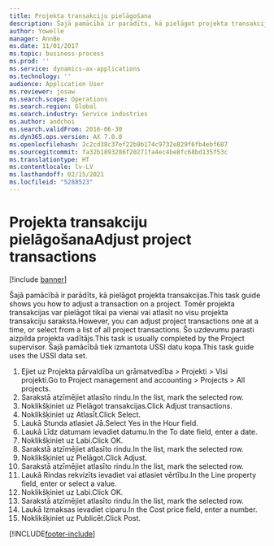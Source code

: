 ```yaml
---
title: Projekta transakciju pielāgošana
description: Šajā pamācībā ir parādīts, kā pielāgot projekta transakcijas.
author: Yowelle
manager: AnnBe
ms.date: 11/01/2017
ms.topic: business-process
ms.prod: ''
ms.service: dynamics-ax-applications
ms.technology: ''
audience: Application User
ms.reviewer: josaw
ms.search.scope: Operations
ms.search.region: Global
ms.search.industry: Service industries
ms.author: andchoi
ms.search.validFrom: 2016-06-30
ms.dyn365.ops.version: AX 7.0.0
ms.openlocfilehash: 2c2cd38c37ef22b9b174c9732e829f6fb4ebf687
ms.sourcegitcommit: fa32b1893286f20271fa4ec4be8fc68bd135f53c
ms.translationtype: HT
ms.contentlocale: lv-LV
ms.lasthandoff: 02/15/2021
ms.locfileid: "5288523"
---
```

# <a name="adjust-project-transactions"></a><span data-ttu-id="26979-103">Projekta transakciju pielāgošana</span><span class="sxs-lookup"><span data-stu-id="26979-103">Adjust project transactions</span></span>

[!include [banner](../../includes/banner.md)]

<span data-ttu-id="26979-104">Šajā pamācībā ir parādīts, kā pielāgot projekta transakcijas.</span><span class="sxs-lookup"><span data-stu-id="26979-104">This task guide shows you how to adjust a transaction on a project.</span></span> <span data-ttu-id="26979-105">Tomēr projekta transakcijas var pielāgot tikai pa vienai vai atlasīt no visu projekta transakciju saraksta.</span><span class="sxs-lookup"><span data-stu-id="26979-105">However, you can adjust project transactions one at a time, or select from a list of all project transactions.</span></span> <span data-ttu-id="26979-106">Šo uzdevumu parasti aizpilda projekta vadītājs.</span><span class="sxs-lookup"><span data-stu-id="26979-106">This task is usually completed by the Project supervisor.</span></span> <span data-ttu-id="26979-107">Šajā pamācībā tiek izmantota USSI datu kopa.</span><span class="sxs-lookup"><span data-stu-id="26979-107">This task guide uses the USSI data set.</span></span>

1. <span data-ttu-id="26979-108">Ejiet uz Projekta pārvaldība un grāmatvedība > Projekti > Visi projekti.</span><span class="sxs-lookup"><span data-stu-id="26979-108">Go to Project management and accounting > Projects > All projects.</span></span> 
2. <span data-ttu-id="26979-109">Sarakstā atzīmējiet atlasīto rindu.</span><span class="sxs-lookup"><span data-stu-id="26979-109">In the list, mark the selected row.</span></span> 
3. <span data-ttu-id="26979-110">Noklikšķiniet uz Pielāgot transakcijas.</span><span class="sxs-lookup"><span data-stu-id="26979-110">Click Adjust transactions.</span></span> 
4. <span data-ttu-id="26979-111">Noklikšķiniet uz Atlasīt.</span><span class="sxs-lookup"><span data-stu-id="26979-111">Click Select.</span></span> 
5. <span data-ttu-id="26979-112">Laukā Stunda atlasiet Jā.</span><span class="sxs-lookup"><span data-stu-id="26979-112">Select Yes in the Hour field.</span></span> 
6. <span data-ttu-id="26979-113">Laukā Līdz datumam ievadiet datumu.</span><span class="sxs-lookup"><span data-stu-id="26979-113">In the To date field, enter a date.</span></span> 
7. <span data-ttu-id="26979-114">Noklikšķiniet uz Labi.</span><span class="sxs-lookup"><span data-stu-id="26979-114">Click OK.</span></span> 
8. <span data-ttu-id="26979-115">Sarakstā atzīmējiet atlasīto rindu.</span><span class="sxs-lookup"><span data-stu-id="26979-115">In the list, mark the selected row.</span></span> 
9. <span data-ttu-id="26979-116">Noklikšķiniet uz Pielāgot.</span><span class="sxs-lookup"><span data-stu-id="26979-116">Click Adjust.</span></span> 
10. <span data-ttu-id="26979-117">Sarakstā atzīmējiet atlasīto rindu.</span><span class="sxs-lookup"><span data-stu-id="26979-117">In the list, mark the selected row.</span></span> 
11. <span data-ttu-id="26979-118">Laukā Rindas rekvizīts ievadiet vai atlasiet vērtību.</span><span class="sxs-lookup"><span data-stu-id="26979-118">In the Line property field, enter or select a value.</span></span> 
12. <span data-ttu-id="26979-119">Noklikšķiniet uz Labi.</span><span class="sxs-lookup"><span data-stu-id="26979-119">Click OK.</span></span> 
13. <span data-ttu-id="26979-120">Sarakstā atzīmējiet atlasīto rindu.</span><span class="sxs-lookup"><span data-stu-id="26979-120">In the list, mark the selected row.</span></span> 
14. <span data-ttu-id="26979-121">Laukā Izmaksas ievadiet ciparu.</span><span class="sxs-lookup"><span data-stu-id="26979-121">In the Cost price field, enter a number.</span></span> 
15. <span data-ttu-id="26979-122">Noklikšķiniet uz Publicēt.</span><span class="sxs-lookup"><span data-stu-id="26979-122">Click Post.</span></span> 


[!INCLUDE[footer-include](../../includes/footer-banner.md)]